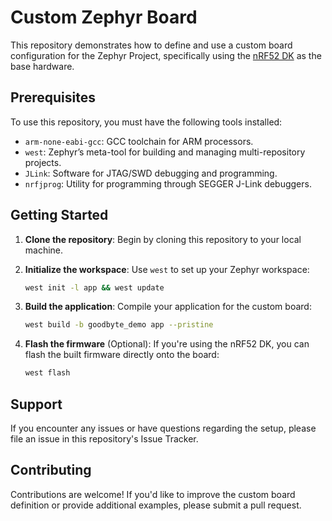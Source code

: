 # Custom Zephyr Board

This repository demonstrates how to define and use a custom board configuration for the Zephyr Project, specifically using the [nRF52 DK](https://www.nordicsemi.com/Products/Development-hardware/nRF52-DK) as the base hardware.

## Prerequisites

To use this repository, you must have the following tools installed:
- `arm-none-eabi-gcc`: GCC toolchain for ARM processors.
- `west`: Zephyr’s meta-tool for building and managing multi-repository projects.
- `JLink`: Software for JTAG/SWD debugging and programming.
- `nrfjprog`: Utility for programming through SEGGER J-Link debuggers.

## Getting Started

1. **Clone the repository**:
    Begin by cloning this repository to your local machine.

2. **Initialize the workspace**:
    Use `west` to set up your Zephyr workspace:
    ```bash
    west init -l app && west update
    ```

3. **Build the application**:
    Compile your application for the custom board:
    ```bash
    west build -b goodbyte_demo app --pristine
    ```

4. **Flash the firmware** (Optional):
    If you're using the nRF52 DK, you can flash the built firmware directly onto the board:
    ```bash
    west flash
    ```

## Support

If you encounter any issues or have questions regarding the setup, please file an issue in this repository's Issue Tracker.

## Contributing

Contributions are welcome! If you'd like to improve the custom board definition or provide additional examples, please submit a pull request.
